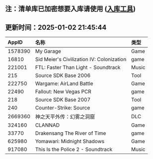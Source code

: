## 注：清单库已加密想要入库请使用 ([入库工具](https://github.com/BlankTMing/ManifestAutoUpdate/releases))

## 更新时间：2025-01-02 21:45:44
| AppID | 名称 | 类型  |
| :-------------------- | :----------------------------- | :----------- |
| 1578390 | My Garage| Game |
| 16810 | Sid Meier's Civilization IV: Colonization| game |
| 221001 | FTL: Faster Than Light - Soundtrack| Music |
| 215 | Source SDK Base 2006| Tool |
| 222750 | Wargame: AirLand Battle| Game |
| 22490 | Fallout: New Vegas PCR| game |
| 218 | Source SDK Base 2007| Tool |
| 240 | Counter-Strike: Source| game |
| 2669360 | 神之天平外传：幻雾之洞窟| DLC |
| 324160 | CLANNAD| Game |
| 33770 | Drakensang The River of Time| game |
| 625980 | Yomawari: Midnight Shadows| Game |
| 917080 | This Is the Police 2 - Soundtrack| Music |

